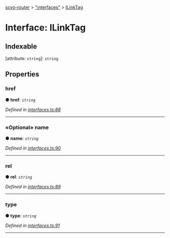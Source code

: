 [scvo-router](../README.md) > ["interfaces"](../modules/_interfaces_.md) > [ILinkTag](../interfaces/_interfaces_.ilinktag.md)



# Interface: ILinkTag

## Indexable

\[attribute: `string`\]:&nbsp;`string`

## Properties
<a id="href"></a>

###  href

**●  href**:  *`string`* 

*Defined in [interfaces.ts:88](https://github.com/scvodigital/scvo-router/blob/5b0746b/src/interfaces.ts#L88)*





___

<a id="name"></a>

### «Optional» name

**●  name**:  *`string`* 

*Defined in [interfaces.ts:90](https://github.com/scvodigital/scvo-router/blob/5b0746b/src/interfaces.ts#L90)*





___

<a id="rel"></a>

###  rel

**●  rel**:  *`string`* 

*Defined in [interfaces.ts:89](https://github.com/scvodigital/scvo-router/blob/5b0746b/src/interfaces.ts#L89)*





___

<a id="type"></a>

###  type

**●  type**:  *`string`* 

*Defined in [interfaces.ts:91](https://github.com/scvodigital/scvo-router/blob/5b0746b/src/interfaces.ts#L91)*





___


